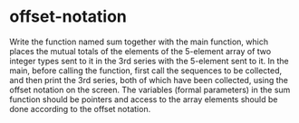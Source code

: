 # offset-notation
Write the function named sum together with the main function, which places the mutual totals of the elements of the 5-element array of two integer types sent to it in the 3rd series with the 5-element sent to it. In the main, before calling the function, first call the sequences to be collected, and then print the 3rd series, both of which have been collected, using the offset notation on the screen. The variables (formal parameters) in the sum function should be pointers and access to the array elements should be done according to the offset notation.
